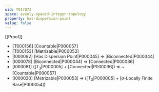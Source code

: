 ```yaml
---
uid: T017073
space: evenly-spaced-integer-topology
property: has-dispersion-point
value: false
---
```

[[Proof]]

* [T000156] [Countable|P000057]
* [T000153] [Metrizable|P000053]
* [I000092] [Has Dispersion Point|P000045] => [Biconnected|P000044]
* [I000078] [Biconnected|P000044] => [Connected|P000036]
* [I000081] ([$T_3$|P000005] + [Connected|P000036]) => ~[Countable|P000057]
* [I000020] [Metrizable|P000053] => ([$T_3$|P000005] + [$\sigma$-Locally Finite Base|P000054])

